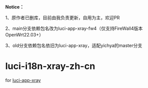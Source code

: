 **Notice：**

1、原作者已删库，目前由我负责更新，自用为主，欢迎PR

2、main分支依赖包名改为luci-app-xray-fw4（仅支持FireWall4版本OpenWrt22.03+）

3、old分支依赖包名依旧为luci-app-xray，适配yichya的master分支
# luci-i18n-xray-zh-cn
for [luci-app-xray](https://github.com/yichya/luci-app-xray/tree/versplit)
